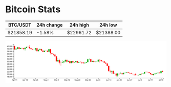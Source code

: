 # Bitcoin Stats

BTC/USDT|24h change|24h high|24h low|
|---|---|---|---|
|$21858.19|-1.58%|$22961.72|$21388.00|

<img src="./chart.svg">
